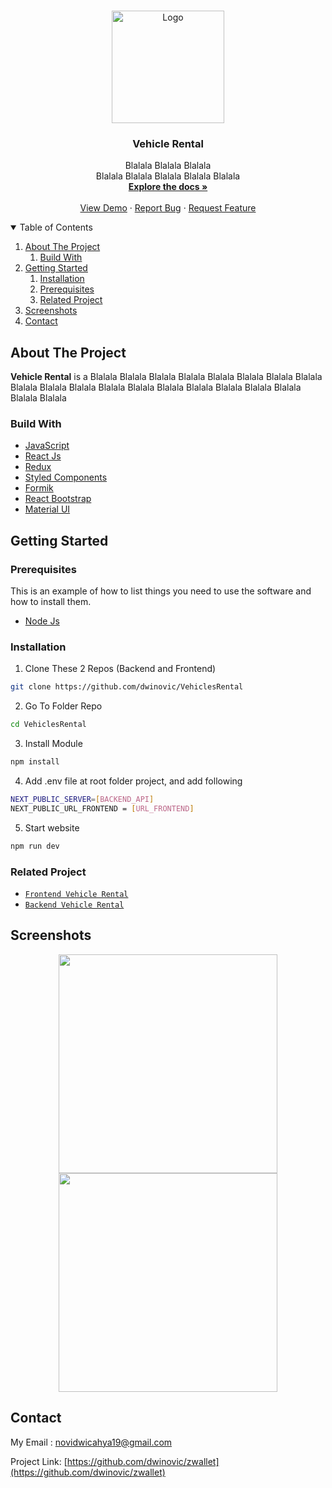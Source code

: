 <!-- PROJECT LOGO -->
<br />
<p align="center">
  <a href="https://github.com/dwinovic/VehiclesRental">
    <img src="https://res.cloudinary.com/dnv-images/image/upload/v1631957118/VehicleRental/ewallet_2_ktkxde.svg" alt="Logo" width="180" height="180">
  </a>

  <h3 align="center">Vehicle Rental</h3>

  <p align="center">
    Blalala Blalala Blalala <br> Blalala Blalala Blalala Blalala Blalala
    <br />
    <a href="https://github.com/dwinovic/VehiclesRental"><strong>Explore the docs »</strong></a>
    <br />
    <br />
    <a href="https://vehicles-rental.vercel.app/">View Demo</a>
    ·
    <a href="https://github.com/dwinovic/VehiclesRental">Report Bug</a>
    ·
    <a href="https://github.com/dwinovic/VehiclesRental">Request Feature</a>
  </p>
</p>

<!-- TABLE OF CONTENTS -->
<details open="open">
  <summary>Table of Contents</summary>
  <ol>
    <li>
      <a href="#about-the-project">About The Project</a>
        <ol>
            <li>
                <a href="#build-with">Build With</a>
            </li>
        </ol>
    </li>
    <li>
      <a href="#getting-started">Getting Started</a>
      <ol>
        <li>
          <a href="#installation">Installation</a>
        </li>
        <li>
          <a href="#prerequisites">Prerequisites</a>
        </li>
        <li>
          <a href="#related-project">Related Project</a>
        </li>
      </ol>
    </li>
    <li><a href="#screenshots">Screenshots</a></li>
    <li><a href="#contact">Contact</a></li>
  </ol>
</details>

## About The Project

<b>Vehicle Rental</b> is a Blalala Blalala Blalala Blalala Blalala Blalala Blalala Blalala Blalala Blalala Blalala Blalala Blalala Blalala Blalala Blalala Blalala Blalala Blalala Blalala

### Build With

- [JavaScript](https://www.javascript.com/)
- [React Js](https://reactjs.org/)
- [Redux](https://redux.js.org/)
- [Styled Components](https://styled-components.com/)
- [Formik](https://formik.org/)
- [React Bootstrap](https://react-bootstrap.github.io/)
- [Material UI](https://material-ui.com/)

## Getting Started

### Prerequisites

This is an example of how to list things you need to use the software and how to install them.

- [Node Js](https://nodejs.org/en/download/)

### Installation

1. Clone These 2 Repos (Backend and Frontend)

```sh
git clone https://github.com/dwinovic/VehiclesRental
```

2. Go To Folder Repo

```sh
cd VehiclesRental
```

3. Install Module

```sh
npm install
```

4. Add .env file at root folder project, and add following

```sh
NEXT_PUBLIC_SERVER=[BACKEND_API]
NEXT_PUBLIC_URL_FRONTEND = [URL_FRONTEND]
```

5. Start website

```sh
npm run dev
```

### Related Project

- [`Frontend Vehicle Rental`](https://github.com/dwinovic/VehiclesRental)
- [`Backend Vehicle Rental`](https://github.com/dwinovic/backend-vehicleRental)

## Screenshots

<div align="center">
    <img width="350" src="https://www.bastiaanmulder.nl/wp-content/uploads/2013/11/dummy-image-portrait.jpg">   
    <img width="350" src="https://www.bastiaanmulder.nl/wp-content/uploads/2013/11/dummy-image-portrait.jpg">
</div>

## Contact

My Email : novidwicahya19@gmail.com

Project Link: [https://github.com/dwinovic/zwallet](https://github.com/dwinovic/zwallet)
